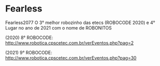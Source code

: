 # Fearless
Fearless2077 O 3° melhor robozinho das etecs (ROBOCODE 2020) e 4° Lugar no ano de 2021 com o nome de ROBONITOS

(2020) 8° ROBOCODE: http://www.robotica.cpscetec.com.br/verEventos.php?pag=2

(2021) 9° ROBOCODE: http://www.robotica.cpscetec.com.br/verEventos.php?pag=30

